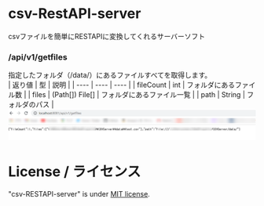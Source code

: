 # csv-RestAPI-server
csvファイルを簡単にRESTAPIに変換してくれるサーバーソフト

### /api/v1/getfiles  
指定したフォルダ（/data/）にあるファイルすべてを取得します。  
|  返り値  |  型  |  説明  |
| ---- | ---- | ---- |
|  fileCount  |  int  | フォルダにあるファイル数 |
|  files  |  (Path[]) File[]  | フォルダにあるファイル一覧 |
|  path   |  String  |  フォルダのパス  |  
![sample](https://github.com/2n9/CSVRESTServer/blob/master/pics/2021-11-27_17h26_35.png?raw=true)

# License   / ライセンス
"csv-RESTAPI-server" is under [MIT license](https://en.wikipedia.org/wiki/MIT_License).